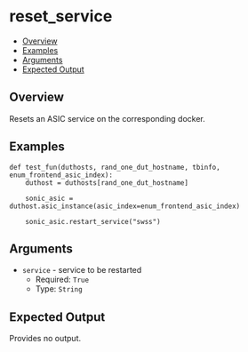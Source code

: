 # reset_service

- [Overview](#overview)
- [Examples](#examples)
- [Arguments](#arguments)
- [Expected Output](#expected-output)

## Overview
Resets an ASIC service on the corresponding docker.

## Examples
```
def test_fun(duthosts, rand_one_dut_hostname, tbinfo, enum_frontend_asic_index):
    duthost = duthosts[rand_one_dut_hostname]

    sonic_asic = duthost.asic_instance(asic_index=enum_frontend_asic_index)

    sonic_asic.restart_service("swss")
```

## Arguments
- `service` - service to be restarted
    - Required: `True`
    - Type: `String`

## Expected Output
Provides no output.
